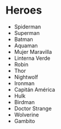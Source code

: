 # Heroes
* Spiderman
* Superman
* Batman
* Aquaman
* Mujer Maravilla
* Linterna Verde
* Robin
* Thor
* Nightwolf
* Ironman
* Capitán América
* Hulk
* Birdman
* Doctor Strange
* Wolverine
* Gambito